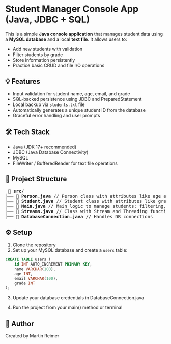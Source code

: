# Student Manager Console App (Java, JDBC + SQL)

This is a simple **Java console application** that manages student data using a **MySQL database** and a local **text file**. It allows users to:

- Add new students with validation
- Filter students by grade
- Store information persistently
- Practice basic CRUD and file I/O operations

## 💡 Features

- Input validation for student name, age, email, and grade
- SQL-backed persistence using JDBC and PreparedStatement
- Local backup via `students.txt` file
- Automatically generates a unique student ID from the database
- Graceful error handling and user prompts

## 🛠️ Tech Stack

- Java (JDK 17+ recommended)
- JDBC (Java Database Connectivity)
- MySQL
- FileWriter / BufferedReader for text file operations

## 📁 Project Structure
<pre> 📁 <b>src/</b> 
├── 📄 <b>Person.java</b> // Person class with attributes like age and name
├── 📄 <b>Student.java</b> // Student class with attributes like grade and email
├── 📄 <b>Main.java</b> // Main logic to manage students: filtering, multithreading, etc. 
├── 📄 <b>Streams.java</b> // Class with Stream and Threading functions 
├── 📄 <b>DatabaseConnection.java</b> // Handles DB connections
</pre>

## ⚙️ Setup

1. Clone the repository
2. Set up your MySQL database and create a `users` table:

```sql
CREATE TABLE users (
    id INT AUTO_INCREMENT PRIMARY KEY,
    name VARCHAR(100),
    age INT,
    email VARCHAR(100),
    grade INT
);
```

3. Update your database credentials in DatabaseConnection.java

4. Run the project from your main() method or terminal

## 🧑 Author

Created by Martin Reimer

